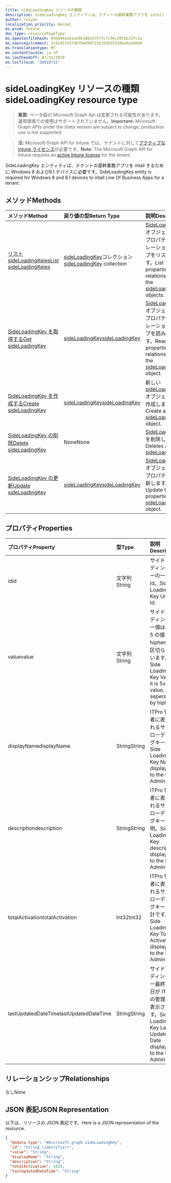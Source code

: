 ```yaml
---
title: sideLoadingKey リソースの種類
description: SideLoadingKey エンティティは、テナントの基幹業務アプリを intall するために Windows 8 および8.1 デバイスに必要です。
author: rolyon
localization_priority: Normal
ms.prod: Intune
doc_type: resourcePageType
ms.openlocfilehash: 036944ea41ee9b180247577c7c56c2055b33fc2a
ms.sourcegitcommit: 2c62457e57467b8d50f21b255b553106a9a5d8d6
ms.translationtype: MT
ms.contentlocale: ja-JP
ms.lasthandoff: 07/31/2019
ms.locfileid: "36010715"
---
```

# <a name="sideloadingkey-resource-type"></a><span data-ttu-id="9b636-103">sideLoadingKey リソースの種類</span><span class="sxs-lookup"><span data-stu-id="9b636-103">sideLoadingKey resource type</span></span>

> <span data-ttu-id="9b636-104">**重要:** ベータ版の Microsoft Graph Api は変更される可能性があります。運用環境での使用はサポートされていません。</span><span class="sxs-lookup"><span data-stu-id="9b636-104">**Important:** Microsoft Graph APIs under the /beta version are subject to change; production use is not supported.</span></span>

> <span data-ttu-id="9b636-105">**注:** Microsoft Graph API for Intune では、テナントに対して[アクティブな intune ライセンス](https://go.microsoft.com/fwlink/?linkid=839381)が必要です。</span><span class="sxs-lookup"><span data-stu-id="9b636-105">**Note:** The Microsoft Graph API for Intune requires an [active Intune license](https://go.microsoft.com/fwlink/?linkid=839381) for the tenant.</span></span>

<span data-ttu-id="9b636-106">SideLoadingKey エンティティは、テナントの基幹業務アプリを intall するために Windows 8 および8.1 デバイスに必要です。</span><span class="sxs-lookup"><span data-stu-id="9b636-106">SideLoadingKey entity is required for Windows 8 and 8.1 devices to intall Line Of Business Apps for a tenant.</span></span>

## <a name="methods"></a><span data-ttu-id="9b636-107">メソッド</span><span class="sxs-lookup"><span data-stu-id="9b636-107">Methods</span></span>
|<span data-ttu-id="9b636-108">メソッド</span><span class="sxs-lookup"><span data-stu-id="9b636-108">Method</span></span>|<span data-ttu-id="9b636-109">戻り値の型</span><span class="sxs-lookup"><span data-stu-id="9b636-109">Return Type</span></span>|<span data-ttu-id="9b636-110">説明</span><span class="sxs-lookup"><span data-stu-id="9b636-110">Description</span></span>|
|:---|:---|:---|
|[<span data-ttu-id="9b636-111">リスト sideLoadingKeies</span><span class="sxs-lookup"><span data-stu-id="9b636-111">List sideLoadingKeies</span></span>](../api/intune-onboarding-sideloadingkey-list.md)|<span data-ttu-id="9b636-112">[sideLoadingKey](../resources/intune-onboarding-sideloadingkey.md)コレクション</span><span class="sxs-lookup"><span data-stu-id="9b636-112">[sideLoadingKey](../resources/intune-onboarding-sideloadingkey.md) collection</span></span>|<span data-ttu-id="9b636-113">[SideLoadingKey](../resources/intune-onboarding-sideloadingkey.md)オブジェクトのプロパティとリレーションシップをリストします。</span><span class="sxs-lookup"><span data-stu-id="9b636-113">List properties and relationships of the [sideLoadingKey](../resources/intune-onboarding-sideloadingkey.md) objects.</span></span>|
|[<span data-ttu-id="9b636-114">SideLoadingKey を取得する</span><span class="sxs-lookup"><span data-stu-id="9b636-114">Get sideLoadingKey</span></span>](../api/intune-onboarding-sideloadingkey-get.md)|[<span data-ttu-id="9b636-115">sideLoadingKey</span><span class="sxs-lookup"><span data-stu-id="9b636-115">sideLoadingKey</span></span>](../resources/intune-onboarding-sideloadingkey.md)|<span data-ttu-id="9b636-116">[SideLoadingKey](../resources/intune-onboarding-sideloadingkey.md)オブジェクトのプロパティとリレーションシップを読み取ります。</span><span class="sxs-lookup"><span data-stu-id="9b636-116">Read properties and relationships of the [sideLoadingKey](../resources/intune-onboarding-sideloadingkey.md) object.</span></span>|
|[<span data-ttu-id="9b636-117">SideLoadingKey を作成する</span><span class="sxs-lookup"><span data-stu-id="9b636-117">Create sideLoadingKey</span></span>](../api/intune-onboarding-sideloadingkey-create.md)|[<span data-ttu-id="9b636-118">sideLoadingKey</span><span class="sxs-lookup"><span data-stu-id="9b636-118">sideLoadingKey</span></span>](../resources/intune-onboarding-sideloadingkey.md)|<span data-ttu-id="9b636-119">新しい[sideLoadingKey](../resources/intune-onboarding-sideloadingkey.md)オブジェクトを作成します。</span><span class="sxs-lookup"><span data-stu-id="9b636-119">Create a new [sideLoadingKey](../resources/intune-onboarding-sideloadingkey.md) object.</span></span>|
|[<span data-ttu-id="9b636-120">SideLoadingKey の削除</span><span class="sxs-lookup"><span data-stu-id="9b636-120">Delete sideLoadingKey</span></span>](../api/intune-onboarding-sideloadingkey-delete.md)|<span data-ttu-id="9b636-121">None</span><span class="sxs-lookup"><span data-stu-id="9b636-121">None</span></span>|<span data-ttu-id="9b636-122">[SideLoadingKey](../resources/intune-onboarding-sideloadingkey.md)を削除します。</span><span class="sxs-lookup"><span data-stu-id="9b636-122">Deletes a [sideLoadingKey](../resources/intune-onboarding-sideloadingkey.md).</span></span>|
|[<span data-ttu-id="9b636-123">SideLoadingKey の更新</span><span class="sxs-lookup"><span data-stu-id="9b636-123">Update sideLoadingKey</span></span>](../api/intune-onboarding-sideloadingkey-update.md)|[<span data-ttu-id="9b636-124">sideLoadingKey</span><span class="sxs-lookup"><span data-stu-id="9b636-124">sideLoadingKey</span></span>](../resources/intune-onboarding-sideloadingkey.md)|<span data-ttu-id="9b636-125">[SideLoadingKey](../resources/intune-onboarding-sideloadingkey.md)オブジェクトのプロパティを更新します。</span><span class="sxs-lookup"><span data-stu-id="9b636-125">Update the properties of a [sideLoadingKey](../resources/intune-onboarding-sideloadingkey.md) object.</span></span>|

## <a name="properties"></a><span data-ttu-id="9b636-126">プロパティ</span><span class="sxs-lookup"><span data-stu-id="9b636-126">Properties</span></span>
|<span data-ttu-id="9b636-127">プロパティ</span><span class="sxs-lookup"><span data-stu-id="9b636-127">Property</span></span>|<span data-ttu-id="9b636-128">型</span><span class="sxs-lookup"><span data-stu-id="9b636-128">Type</span></span>|<span data-ttu-id="9b636-129">説明</span><span class="sxs-lookup"><span data-stu-id="9b636-129">Description</span></span>|
|:---|:---|:---|
|<span data-ttu-id="9b636-130">id</span><span class="sxs-lookup"><span data-stu-id="9b636-130">id</span></span>|<span data-ttu-id="9b636-131">文字列</span><span class="sxs-lookup"><span data-stu-id="9b636-131">String</span></span>|<span data-ttu-id="9b636-132">サイドローディングキーの一意 Id。</span><span class="sxs-lookup"><span data-stu-id="9b636-132">Side Loading Key Unique Id.</span></span>|
|<span data-ttu-id="9b636-133">value</span><span class="sxs-lookup"><span data-stu-id="9b636-133">value</span></span>|<span data-ttu-id="9b636-134">文字列</span><span class="sxs-lookup"><span data-stu-id="9b636-134">String</span></span>|<span data-ttu-id="9b636-135">サイドローディングキー値は、5 x 5 の値で、hiphens で区切られています。</span><span class="sxs-lookup"><span data-stu-id="9b636-135">Side Loading Key Value, it is 5x5 value, seperated by hiphens.</span></span>|
|<span data-ttu-id="9b636-136">displayName</span><span class="sxs-lookup"><span data-stu-id="9b636-136">displayName</span></span>|<span data-ttu-id="9b636-137">String</span><span class="sxs-lookup"><span data-stu-id="9b636-137">String</span></span>|<span data-ttu-id="9b636-138">ITPro 管理者に表示されるサイドローディングキー名。</span><span class="sxs-lookup"><span data-stu-id="9b636-138">Side Loading Key Name displayed to the ITPro Admins.</span></span>|
|<span data-ttu-id="9b636-139">description</span><span class="sxs-lookup"><span data-stu-id="9b636-139">description</span></span>|<span data-ttu-id="9b636-140">String</span><span class="sxs-lookup"><span data-stu-id="9b636-140">String</span></span>|<span data-ttu-id="9b636-141">ITPro 管理者に表示されるサイドローディングキーの説明。</span><span class="sxs-lookup"><span data-stu-id="9b636-141">Side Loading Key description displayed to the ITPro Admins..</span></span>|
|<span data-ttu-id="9b636-142">totalActivation</span><span class="sxs-lookup"><span data-stu-id="9b636-142">totalActivation</span></span>|<span data-ttu-id="9b636-143">Int32</span><span class="sxs-lookup"><span data-stu-id="9b636-143">Int32</span></span>|<span data-ttu-id="9b636-144">ITPro 管理者に表示されるサイドローディングキーの合計です。</span><span class="sxs-lookup"><span data-stu-id="9b636-144">Side Loading Key Total Activation displayed to the ITPro Admins.</span></span>|
|<span data-ttu-id="9b636-145">lastUpdatedDateTime</span><span class="sxs-lookup"><span data-stu-id="9b636-145">lastUpdatedDateTime</span></span>|<span data-ttu-id="9b636-146">String</span><span class="sxs-lookup"><span data-stu-id="9b636-146">String</span></span>|<span data-ttu-id="9b636-147">サイドローディングキー最終更新日が ITPro の管理者に表示されます。</span><span class="sxs-lookup"><span data-stu-id="9b636-147">Side Loading Key Last Updated Date displayed to the ITPro Admins.</span></span>|

## <a name="relationships"></a><span data-ttu-id="9b636-148">リレーションシップ</span><span class="sxs-lookup"><span data-stu-id="9b636-148">Relationships</span></span>
<span data-ttu-id="9b636-149">なし</span><span class="sxs-lookup"><span data-stu-id="9b636-149">None</span></span>

## <a name="json-representation"></a><span data-ttu-id="9b636-150">JSON 表記</span><span class="sxs-lookup"><span data-stu-id="9b636-150">JSON Representation</span></span>
<span data-ttu-id="9b636-151">以下は、リソースの JSON 表記です。</span><span class="sxs-lookup"><span data-stu-id="9b636-151">Here is a JSON representation of the resource.</span></span>
<!-- {
  "blockType": "resource",
  "keyProperty": "id",
  "@odata.type": "microsoft.graph.sideLoadingKey"
}
-->
``` json
{
  "@odata.type": "#microsoft.graph.sideLoadingKey",
  "id": "String (identifier)",
  "value": "String",
  "displayName": "String",
  "description": "String",
  "totalActivation": 1024,
  "lastUpdatedDateTime": "String"
}
```






